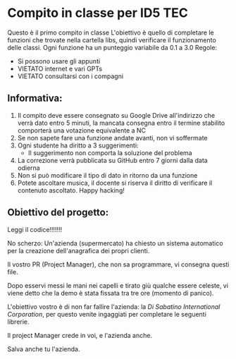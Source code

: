 # Compito in classe per ID5 TEC
Questo è il primo compito in classe
L'obiettivo è quello di completare le funzioni che trovate nella cartella
libs, quindi verificare il funzionamento delle classi.
Ogni funzione ha un punteggio variabile da 0.1 a 3.0
Regole:

 - Si possono usare gli appunti
 - VIETATO internet e vari GPTs
 - VIETATO consultarsi con i compagni

## Informativa:
1. Il compito deve essere consegnato su Google Drive all'indirizzo che verrà dato entro 5 minuti, la mancata consegna entro il termine stabilito comporterà una votazione equivalente a NC
2. Se non sapete fare una funzione andate avanti, non vi soffermate
3. Ogni studente ha diritto a 3 suggerimenti:
   - Il suggerimento non comporta la soluzione del problema
4. La correzione verrà pubblicata su GitHub entro 7 giorni dalla data odierna
5. Non si può modificare il tipo di dato in ritorno da una funzione
6. Potete ascoltare musica, il docente si riserva il diritto di verificare il contenuto ascoltato.
Happy hacking!


## Obiettivo del progetto:
Leggi il codice!!!!!!!

No scherzo:
Un'azienda (supermercato) ha chiesto un sistema automatico per la creazione dell'anagrafica dei propri clienti.

Il vostro PR (Project Manager), che non sa programmare, vi consegna questi file. 

Dopo esservi messi le mani nei capelli e tirato giù qualche essere celeste, vi viene detto che la demo è stata fissata tra tre ore (momento di panico).

L'obiettivo vostro è di non far fallire l'azienda: la *Di Sabatino International Corporation*, per questo venite ingaggiati per completare le seguenti librerie.

Il project Manager crede in voi, e l'azienda anche.

Salva anche tu l'azienda.
